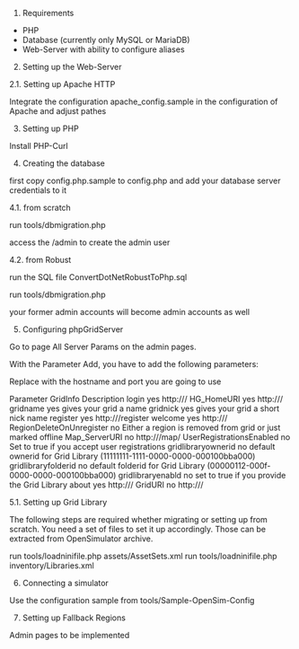 1. Requirements

- PHP
- Database (currently only MySQL or MariaDB)
- Web-Server with ability to configure aliases


2. Setting up the Web-Server

2.1. Setting up Apache HTTP

Integrate the configuration apache_config.sample in the
configuration of Apache and adjust pathes


3. Setting up PHP

Install PHP-Curl

4. Creating the database

first copy config.php.sample to config.php and add your database server 
credentials to it

4.1. from scratch

run tools/dbmigration.php

access the <yourhost>/admin to create the admin user


4.2. from Robust

run the SQL file ConvertDotNetRobustToPhp.sql

run tools/dbmigration.php

your former admin accounts will become admin accounts as well


5. Configuring phpGridServer

Go to page All Server Params on the admin pages.

With the Parameter Add, you have to add the following parameters:

Replace <yourgridserver> with the hostname and port you are going to use

Parameter                  GridInfo                              Description
login                      yes                                   http://<yourgridserver>/
HG_HomeURI                 yes                                   http://<yourgridserver>/
gridname                   yes                                   gives your grid a name
gridnick                   yes                                   gives your grid a short nick name
register                   yes                                   http://<yourgridserver>/register
welcome		           yes                                   http://<yourgridserver>/
RegionDeleteOnUnregister   no                                    Either a region is removed from grid or just marked offline
Map_ServerURI              no                                    http://<yourgridserver>/map/
UserRegistrationsEnabled   no                                    Set to true if you accept user registrations
gridlibraryownerid         no                                    default ownerid for Grid Library (11111111-1111-0000-0000-000100bba000)
gridlibraryfolderid        no                                    default folderid for Grid Library (00000112-000f-0000-0000-000100bba000)
gridlibraryenabld          no                                    set to true if you provide the Grid Library
about                      yes                                   http://<yourgridserver>/
GridURI                    no                                    http://<yourgridserver>/


5.1. Setting up Grid Library

The following steps are required whether migrating or setting up from scratch.
You need a set of files to set it up accordingly. Those can be extracted from OpenSimulator archive.

run tools/loadninifile.php assets/AssetSets.xml
run tools/loadninifile.php inventory/Libraries.xml

6. Connecting a simulator

Use the configuration sample from tools/Sample-OpenSim-Config


7. Setting up Fallback Regions

Admin pages to be implemented
